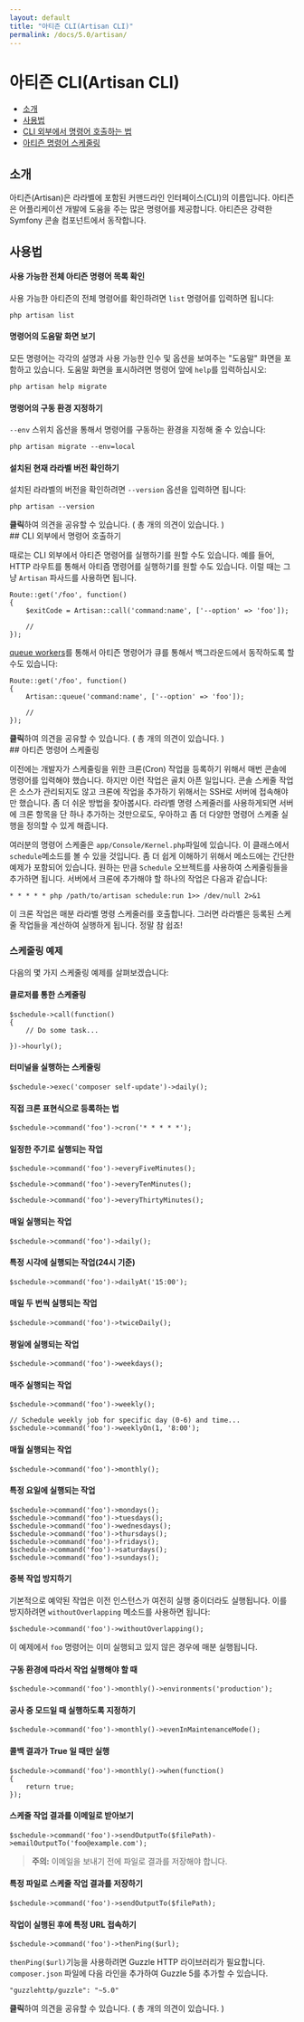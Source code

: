 ```yaml
---
layout: default
title: "아티즌 CLI(Artisan CLI)"
permalink: /docs/5.0/artisan/
---
```


# 아티즌 CLI(Artisan CLI)

- [소개](#introduction)
- [사용법](#usage)
- [CLI 외부에서 명령어 호출하는 법](#calling-commands-outside-of-cli)
- [아티즌 명령어 스케줄링](#scheduling-artisan-commands)

<a name="introduction"></a>
## 소개

아티즌(Artisan)은 라라벨에 포함된 커맨드라인 인터페이스(CLI)의 이름입니다. 아티즌은 어플리케이션 개발에 도움을 주는 많은 명령어를 제공합니다. 아티즌은 강력한 Symfony 콘솔 컴포넌트에서 동작합니다.

<a name="usage"></a>
## 사용법

#### 사용 가능한 전체 아티즌 명령어 목록 확인

사용 가능한 아티즌의 전체 명령어를 확인하려면 `list` 명령어를 입력하면 됩니다:

	php artisan list

#### 명령어의 도움말 화면 보기

모든 명령어는 각각의 설명과 사용 가능한 인수 및 옵션을 보여주는 "도움말" 화면을 포함하고 있습니다. 도움말 화면을 표시하려면 명령어 앞에 `help`를 입력하십시오:

	php artisan help migrate

#### 명령어의 구동 환경 지정하기

`--env` 스위치 옵션을 통해서 명령어를 구동하는 환경을 지정해 줄 수 있습니다: 

	php artisan migrate --env=local

#### 설치된 현재 라라벨 버전 확인하기

설치된 라라벨의 버전을 확인하려면 `--version` 옵션을 입력하면 됩니다:

	php artisan --version

<div class="chak-comment-wrap"><div class="chak-comment-widget" data-chak-group="laravel" data-chak-apikey="582898af492efbcdd53990e1c6ccb89d-laravel-korean-docs-아티즌CLI(ArtisanCLI)사용법" ><i class="xi-message"></i> <strong>클릭</strong>하여 의견을 공유할 수 있습니다. ( 총 <span class="count"><i class="xi-spinner-5 xi-spin"></i></span>개의 의견이 있습니다. )</div></div>
<a name="calling-commands-outside-of-cli"></a>
## CLI 외부에서 명령어 호출하기

때로는 CLI 외부에서 아티즌 명령어를 실행하기를 원할 수도 있습니다. 예를 들어, HTTP 라우트를 통해서 아티즘 명령어를 실행하기를 원할 수도 있습니다. 이럴 때는 그냥 `Artisan` 파사드를 사용하면 됩니다. 

	Route::get('/foo', function()
	{
		$exitCode = Artisan::call('command:name', ['--option' => 'foo']);

		//
	});

[queue workers](/laravel-korean-docs/docs/5.0/queues)를 통해서 아티즌 명령어가 큐를 통해서 백그라운드에서 동작하도록 할 수도 있습니다:

	Route::get('/foo', function()
	{
		Artisan::queue('command:name', ['--option' => 'foo']);

		//
	});

<div class="chak-comment-wrap"><div class="chak-comment-widget" data-chak-group="laravel" data-chak-apikey="582898af492efbcdd53990e1c6ccb89d-laravel-korean-docs-CLI-외부에서-명령어-호출하기" ><i class="xi-message"></i> <strong>클릭</strong>하여 의견을 공유할 수 있습니다. ( 총 <span class="count"><i class="xi-spinner-5 xi-spin"></i></span>개의 의견이 있습니다. )</div></div>
<a name="scheduling-artisan-commands"></a>
## 아티즌 명령어 스케줄링

이전에는 개발자가 스케줄링을 위한 크론(Cron) 작업을 등록하기 위해서 매번 콘솔에 명령어를 입력해야 했습니다. 하지만 이런 작업은 골치 아픈 일입니다. 콘솔 스케줄 작업은 소스가 관리되지도 않고 크론에 작업을 추가하기 위해서는 SSH로 서버에 접속해야만 했습니다. 좀 더 쉬운 방법을 찾아봅시다. 라라벨 명령 스케줄러를 사용하게되면 서버에 크론 항목을 단 하나 추가하는 것만으로도, 우아하고 좀 더 다양한 명령어 스케줄 실행을 정의할 수 있게 해줍니다. 

여러분의 명령어 스케줄은 `app/Console/Kernel.php`파일에 있습니다. 이 클래스에서 `schedule`메소드를 볼 수 있을 것입니다. 좀 더 쉽게 이해하기 위해서 메소드에는 간단한 예제가 포함되어 있습니다. 원하는 만큼 `Schedule` 오브젝트를 사용하여 스케줄링들을 추가하면 됩니다. 서버에서 크론에 추가해야 할 하나의 작업은 다음과 같습니다:

	* * * * * php /path/to/artisan schedule:run 1>> /dev/null 2>&1

이 크론 작업은 매분 라라벨 명령 스케줄러를 호출합니다. 그러면 라라벨은 등록된 스케줄 작업들을 계산하여 실행하게 됩니다. 정말 참 쉽죠!

### 스케줄링 예제

다음의 몇 가지 스케줄링 예제를 살펴보겠습니다:

#### 클로저를 통한 스케줄링

	$schedule->call(function()
	{
		// Do some task...

	})->hourly();

#### 터미널을 실행하는 스케줄링

	$schedule->exec('composer self-update')->daily();

#### 직접 크론 표현식으로 등록하는 법

	$schedule->command('foo')->cron('* * * * *');

#### 일정한 주기로 실행되는 작업

	$schedule->command('foo')->everyFiveMinutes();

	$schedule->command('foo')->everyTenMinutes();

	$schedule->command('foo')->everyThirtyMinutes();

#### 매일 실행되는 작업

	$schedule->command('foo')->daily();

#### 특정 시각에 실행되는 작업(24시 기준)

	$schedule->command('foo')->dailyAt('15:00');

#### 매일 두 번씩 실행되는 작업

	$schedule->command('foo')->twiceDaily();

#### 평일에 실행되는 작업

	$schedule->command('foo')->weekdays();

#### 매주 실행되는 작업

	$schedule->command('foo')->weekly();

	// Schedule weekly job for specific day (0-6) and time...
	$schedule->command('foo')->weeklyOn(1, '8:00');

#### 매월 실행되는 작업

	$schedule->command('foo')->monthly();

#### 특정 요일에 실행되는 작업

	$schedule->command('foo')->mondays();
	$schedule->command('foo')->tuesdays();
	$schedule->command('foo')->wednesdays();
	$schedule->command('foo')->thursdays();
	$schedule->command('foo')->fridays();
	$schedule->command('foo')->saturdays();
	$schedule->command('foo')->sundays();

#### 중복 작업 방지하기

기본적으로 예약된 작업은 이전 인스턴스가 여전히 실행 중이더라도 실행됩니다. 이를 방지하려면 `withoutOverlapping` 메소드를 사용하면 됩니다:

	$schedule->command('foo')->withoutOverlapping();

이 예제에서 `foo` 명령어는 이미 실행되고 있지 않은 경우에 매분 실행됩니다. 

#### 구동 환경에 따라서 작업 실행해야 할 때

	$schedule->command('foo')->monthly()->environments('production');

#### 공사 중 모드일 때 실행하도록 지정하기

	$schedule->command('foo')->monthly()->evenInMaintenanceMode();

#### 콜백 결과가 True 일 때만 실행

	$schedule->command('foo')->monthly()->when(function()
	{
		return true;
	});

#### 스케줄 작업 결과를 이메일로 받아보기

	$schedule->command('foo')->sendOutputTo($filePath)->emailOutputTo('foo@example.com');

> **주의:** 이메일을 보내기 전에 파일로 결과를 저장해야 합니다. 

#### 특정 파일로 스케줄 작업 결과를 저장하기

	$schedule->command('foo')->sendOutputTo($filePath);

#### 작업이 실행된 후에 특정 URL 접속하기

	$schedule->command('foo')->thenPing($url);

`thenPing($url)`기능을 사용하려면 Guzzle HTTP 라이브러리가 필요합니다. `composer.json` 파일에 다음 라인을 추가하여 Guzzle 5를 추가할 수 있습니다. 

	"guzzlehttp/guzzle": "~5.0"

<div class="chak-comment-wrap"><div class="chak-comment-widget" data-chak-group="laravel" data-chak-apikey="582898af492efbcdd53990e1c6ccb89d-laravel-korean-docs-아티즌-명령어-스케줄링" ><i class="xi-message"></i> <strong>클릭</strong>하여 의견을 공유할 수 있습니다. ( 총 <span class="count"><i class="xi-spinner-5 xi-spin"></i></span>개의 의견이 있습니다. )</div></div>
